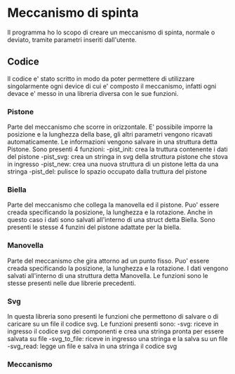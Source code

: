 # Meccanismo di spinta
Il programma ho lo scopo di creare un meccanismo di spinta, normale o deviato, tramite parametri inseriti dall'utente.

## Codice
Il codice e' stato scritto in modo da poter permettere di utilizzare singolarmente ogni device di cui e' composto il meccanismo, infatti ogni devace e' messo in una libreria diversa con le sue funzioni.

### Pistone 
Parte del meccanismo che scorre in orizzontale. E' possibile imporre la posizione e la lunghezza della base, gli altri parametri vengono ricavati automaticamente. Le informazioni vengono salvare in una struttura detta Pistone.
Sono presenti 4 funzioni:
-pist_init: crea la truttura contenente i dati del pistone
-pist_svg: crea un stringa in svg della struttura pistone che stova in ingresso
-pist_new: crea una nuova struttura di un pistone letta da una stringa
-pist_del: pulisce lo spazio occupato dalla truttura del pistone

### Biella 
Parte del meccanismo che collega la manovella ed il pistone. Puo' essere creada specificando la posizione, la lunghezza e la rotazione. Anche in questo caso i dati sono salvati all'interno di una struct detta Biella. Sono presenti le stesse 4 funzini del pistone adattate per la biella.

### Manovella
Parte del meccanismo che gira attorno ad un punto fisso. Puo' essere creada specificando la posizione, la lunghezza e la rotazione. I dati vengono salvati all'interno di una struttura detta Manovella. Le funzioni sono le stesse presenti nelle due librerie precedenti.

### Svg
In questa libreria sono presenti le funzioni che permettono di salvare o di caricare su un file il codice svg.
Le funzioni presenti sono:
-svg: riceve in ingresso il codice svg dei componenti e crea una stringa pronta per essere salvata su file 
-svg_to_file: riceve in ingresso una stringa e la salva su un file
-svg_read: legge un file e salva in una stringa il codice svg


### Meccanismo
